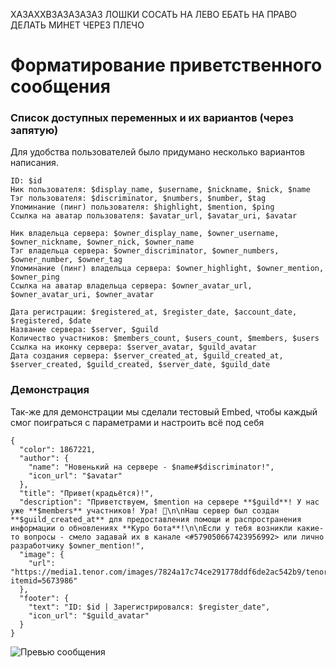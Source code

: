 ХАЗАХХВЗАЗАЗАЗАЗ ЛОШКИ СОСАТЬ НА ЛЕВО ЕБАТЬ НА ПРАВО
ДЕЛАТЬ МИНЕТ ЧЕРЕЗ ПЛЕЧО 







# Форматирование приветственного сообщения

### Список доступных переменных и их вариантов (через запятую)
Для удобства пользователей было придумано несколько вариантов написания.
```
ID: $id
Ник пользователя: $display_name, $username, $nickname, $nick, $name
Тэг пользователя: $discriminator, $numbers, $number, $tag
Упоминание (пинг) пользователя: $highlight, $mention, $ping
Ссылка на аватар пользователя: $avatar_url, $avatar_uri, $avatar

Ник владельца сервера: $owner_display_name, $owner_username, $owner_nickname, $owner_nick, $owner_name
Тэг владельца сервера: $owner_discriminator, $owner_numbers, $owner_number, $owner_tag
Упоминание (пинг) владельца сервера: $owner_highlight, $owner_mention, $owner_ping
Ссылка на аватар владельца сервера: $owner_avatar_url, $owner_avatar_uri, $owner_avatar

Дата регистрации: $registered_at, $register_date, $account_date, $registered, $date
Название сервера: $server, $guild
Количество участников: $members_count, $users_count, $members, $users
Ссылка на иконку сервера: $server_avatar, $guild_avatar
Дата создания сервера: $server_created_at, $guild_created_at, $server_created, $guild_created, $server_date, $guild_date
```


### Демонстрация
Так-же для демонстрации мы сделали тестовый Embed, чтобы каждый смог поиграться с параметрами и настроить всё под себя
```
{
  "color": 1867221,
  "author": {
    "name": "Новенький на сервере - $name#$discriminator!",
    "icon_url": "$avatar"
  },
  "title": "Привет(крадьётся)!",
  "description": "Приветствуем, $mention на сервере **$guild**! У нас уже **$members** участников! Ура! 🎉\n\nНаш сервер был создан **$guild_created_at** для предоставления помощи и распространения информации о обновлениях **Куро бота**!\n\nЕсли у тебя возникли какие-то вопросы - смело задавай их в канале <#579050667423956992> или лично разработчику $owner_mention!",
  "image": {
    "url": "https://media1.tenor.com/images/7824a17c74ce291778ddf6de2ac542b9/tenor.gif?itemid=5673986"
  },
  "footer": {
    "text": "ID: $id | Зарегистрировался: $register_date",
    "icon_url": "$guild_avatar"
  }
}
```

![Превью сообщения](https://github.com/KrykiZZ/Kuro-Bot/blob/master/welcome_preview.png)
